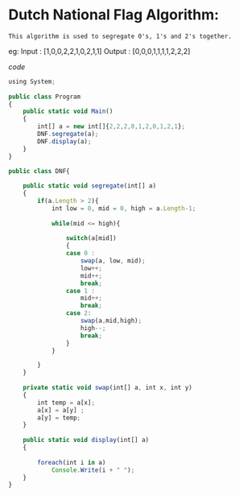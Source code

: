 
# Dutch National Flag Algorithm:

    This algorithm is used to segregate 0's, 1's and 2's together.


eg: Input  : [1,0,0,2,2,1,0,2,1,1]
    Output : [0,0,0,1,1,1,1,2,2,2]

*code*

```javascript
using System;
					
public class Program
{
	public static void Main()
	{
		int[] a = new int[]{2,2,2,0,1,2,0,1,2,1};
		DNF.segregate(a);
		DNF.display(a);
	}
}

public class DNF{	
	
	public static void segregate(int[] a)
	{
        if(a.Length > 2){
            int low = 0, mid = 0, high = a.Length-1;
            
            while(mid <= high){
                
                switch(a[mid])
                {
                case 0 : 
                    swap(a, low, mid);
                    low++;
                    mid++;
                    break;
                case 1 : 
                    mid++;
                    break;
                case 2: 
                    swap(a,mid,high);
                    high--;
                    break;
                }
            }

        }	
	}
	
	private static void swap(int[] a, int x, int y)
	{
		int temp = a[x];
		a[x] = a[y] ;
		a[y] = temp;
	}
	
	public static void display(int[] a)
	{
		
		foreach(int i in a)
			Console.Write(i + " ");
	}
}

```